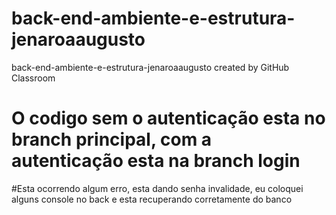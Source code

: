 # back-end-ambiente-e-estrutura-jenaroaaugusto
back-end-ambiente-e-estrutura-jenaroaaugusto created by GitHub Classroom

# O codigo sem o autenticação esta no branch principal, com a autenticação esta na branch login 

#Esta ocorrendo algum erro, esta dando senha invalidade, eu coloquei alguns console no back e esta recuperando corretamente do banco
